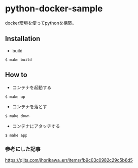 # python-docker-sample
docker環境を使ってpythonを構築。

## Installation

- build

```
$ make build
```

## How to

- コンテナを起動する

```bash
$ make up
```

- コンテナを落とす

```bash
$ make down
```

- コンテナにアタッチする

```bash
$ make app
```


### 参考にした記事

https://qiita.com/jhorikawa_err/items/fb9c03c0982c29c5b6d5

